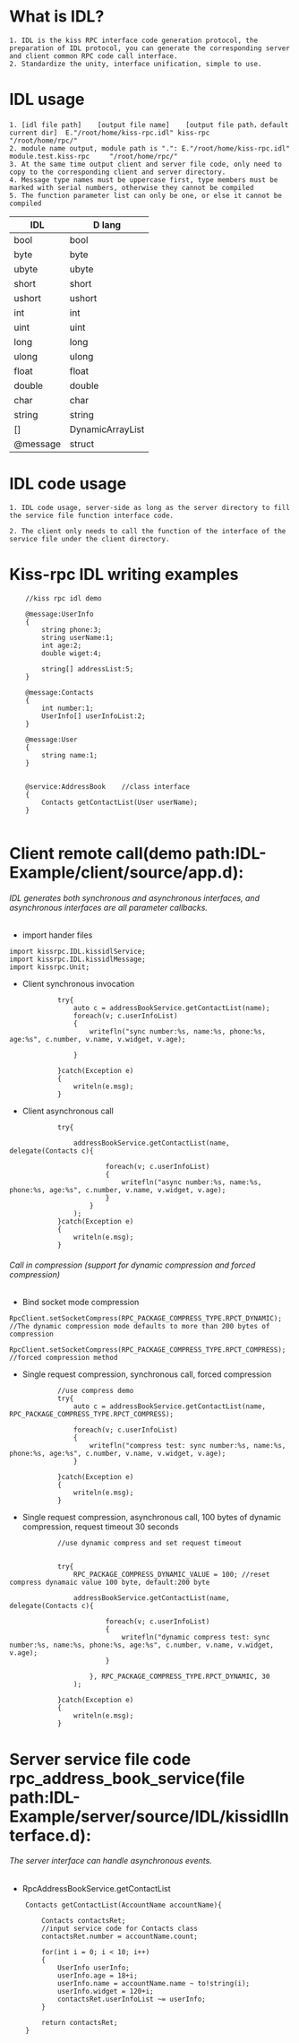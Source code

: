 
# What is IDL?
    1. IDL is the kiss RPC interface code generation protocol, the preparation of IDL protocol, you can generate the corresponding server and client common RPC code call interface.
    2. Standardize the unity, interface unification, simple to use.


# IDL usage
    1. [idl file path]    [output file name]    [output file path，default current dir]  E."/root/home/kiss-rpc.idl"	kiss-rpc	"/root/home/rpc/"
    2. module name output, module path is ".": E."/root/home/kiss-rpc.idl"	module.test.kiss-rpc	 "/root/home/rpc/"	
    3. At the same time output client and server file code, only need to copy to the corresponding client and server directory.
    4. Message type names must be uppercase first, type members must be marked with serial numbers, otherwise they cannot be compiled 	
    5. The function parameter list can only be one, or else it cannot be compiled


IDL                 |           D lang
--------------------|---------------------
bool                |           bool
byte                |           byte
ubyte               |           ubyte
short               |           short
ushort		    |		ushort
int                 |           int
uint                |           uint
long                |	    	long    
ulong               |           ulong
float               |           float
double              |           double
char                |           char
string              |           string
[]                  |           DynamicArrayList
@message      	    |	    	struct

# IDL code usage
    1. IDL code usage, server-side as long as the server directory to fill the service file function interface code.

    2. The client only needs to call the function of the interface of the service file under the client directory.

# Kiss-rpc IDL writing examples
```
	//kiss rpc idl demo

	@message:UserInfo
	{
		string phone:3;
		string userName:1;
		int age:2;
		double wiget:4;
		
		string[] addressList:5;
	}

	@message:Contacts
	{
		int number:1;
		UserInfo[] userInfoList:2;		
	}

	@message:User
	{
		string name:1;
	}


	@service:AddressBook	//class interface
	{
		Contacts getContactList(User userName);
	}


```

# Client remote call(demo path:IDL-Example/client/source/app.d):


###### IDL generates both synchronous and asynchronous interfaces, and asynchronous interfaces are all parameter callbacks.

* import hander files

```
import kissrpc.IDL.kissidlService;
import kissrpc.IDL.kissidlMessage;
import kissrpc.Unit;
```


* Client synchronous invocation
```
			try{
				auto c = addressBookService.getContactList(name);
				foreach(v; c.userInfoList)
				{
					writefln("sync number:%s, name:%s, phone:%s, age:%s", c.number, v.name, v.widget, v.age);
					
				}

			}catch(Exception e)
			{
				writeln(e.msg);
			}

```
* Client asynchronous call

```
			try{

				addressBookService.getContactList(name, delegate(Contacts c){
						
						foreach(v; c.userInfoList)
						{
							writefln("async number:%s, name:%s, phone:%s, age:%s", c.number, v.name, v.widget, v.age);
						}
					}
				);
			}catch(Exception e)
			{
				writeln(e.msg);
			}
```

###### Call in compression (support for dynamic compression and forced compression)

*  Bind socket mode compression

```
RpcClient.setSocketCompress(RPC_PACKAGE_COMPRESS_TYPE.RPCT_DYNAMIC); //The dynamic compression mode defaults to more than 200 bytes of compression

RpcClient.setSocketCompress(RPC_PACKAGE_COMPRESS_TYPE.RPCT_COMPRESS); //forced compression method

```

* Single request compression, synchronous call, forced compression

```
			//use compress demo
			try{
				auto c = addressBookService.getContactList(name, RPC_PACKAGE_COMPRESS_TYPE.RPCT_COMPRESS);

				foreach(v; c.userInfoList)
				{
					writefln("compress test: sync number:%s, name:%s, phone:%s, age:%s", c.number, v.name, v.widget, v.age);
				}
				
			}catch(Exception e)
			{
				writeln(e.msg);
			}
```

* Single request compression, asynchronous call, 100 bytes of dynamic compression, request timeout 30 seconds

```
			//use dynamic compress and set request timeout


			try{
				RPC_PACKAGE_COMPRESS_DYNAMIC_VALUE = 100; //reset compress dynamaic value 100 byte, default:200 byte

				addressBookService.getContactList(name, delegate(Contacts c){
						
						foreach(v; c.userInfoList)
						{
							writefln("dynamic compress test: sync number:%s, name:%s, phone:%s, age:%s", c.number, v.name, v.widget, v.age);
						}

					}, RPC_PACKAGE_COMPRESS_TYPE.RPCT_DYNAMIC, 30
				);

			}catch(Exception e)
			{
				writeln(e.msg);
			}

```


# Server service file code rpc_address_book_service(file path:IDL-Example/server/source/IDL/kissidlInterface.d):

######  The server interface can handle asynchronous events.

*  RpcAddressBookService.getContactList

```
	Contacts getContactList(AccountName accountName){

		Contacts contactsRet;
		//input service code for Contacts class
		contactsRet.number = accountName.count;

		for(int i = 0; i < 10; i++)
		{
			UserInfo userInfo;
			userInfo.age = 18+i;
			userInfo.name = accountName.name ~ to!string(i);
			userInfo.widget = 120+i;
			contactsRet.userInfoList ~= userInfo;
		}

		return contactsRet;
	}
```


